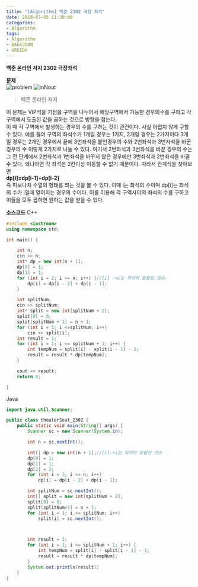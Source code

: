 ```yaml
---
title: "[Algorithm] 백준 2302 극장 좌석"
date: 2018-07-05 11:30:00
categories:
- Algorithm
tags:
- Algorithm
- BAEKJOON
- GREEDY
---
```

**백준 온라인 저지 2302 극장좌석**
<br/>

**문제**<br/>
![problem](https://user-images.githubusercontent.com/33022147/42306748-24a375f6-806b-11e8-8162-9ed1dbb37074.PNG)
![inNout](https://user-images.githubusercontent.com/33022147/42306764-363ceeb4-806b-11e8-9195-2804dfef121c.PNG)
>백준 온라인 저지

이 문제는 VIP석을 기점을 구역을 나누어서 해당구역에서 가능한 경우의수를 구하고 각 구역에서 도출된 값을 곱하는 것으로 방향을 잡는다.<br/>
이 때 각 구역에서 발생하는 경우의 수를 구하는 것이 관건이다. 사실 어렵지 않게 구할 수 있다. 예를 들어 구역의 좌석수가 1개일 경우는 1가지, 2개일 경우는 2가지이다 3개일 경우는 2개인 경우에서 끝에 3번좌석을 붙인경우의 수와 2번좌석과 3번자석을 바꾼 경우의 수 이렇게 2가지로 나눌 수 있다. 여기서 2번좌석과 3번좌석을 바꾼 경우의 수는 그 전 단계에서 2번좌석과 1번좌석을 바꾸지 않은 경우에만 3번좌석과 2번좌석을 바꿀 수 있다. 왜냐하면 각 좌석은 2칸이상 이동할 수 없기 때문이다. 따라서  관계식을 찾아보면<br/>
**dp[i]=dp[i-1]+dp[i-2]**<br/>
즉 피보나치 수열의 형태를 띄는 것을 볼 수 있다. 이때 i는 좌석의 수이며 dp[i]는 좌석의 수가 i일때 얻어지는 경우의 수이다. 이를 이용해 각 구역사이의 좌석의 수를 구하고 이들을 모두 곱하면 원하는 값을 얻을 수 있다.

**소스코드**
C++
```c++
#include <iostream>
using namespace std;

int main() {

	int n;
	cin >> n;
	int* dp = new int[n + 1];
	dp[0] = 1;
	dp[1] = 1;
	for (int i = 2; i <= n; i++) {//[i] ->i는 좌석의 분할된 갯수
		dp[i] = dp[i - 2] + dp[i - 1];
	}

	int splitNum;
	cin >> splitNum;
	int* split = new int[splitNum + 2];
	split[0] = 0;
	split[splitNum + 1] = n + 1;
	for (int i = 1; i <=splitNum; i++)
		cin >> split[i];
	int result = 1;
	for (int i = 1; i <= splitNum + 1; i++) {
		int tempNum = split[i] - split[i - 1] - 1;
		result = result * dp[tempNum];
	}

	cout << result;
	return 0;

}
```
Java
```java
import java.util.Scanner;

public class theaterSeat_2302 {
    public static void main(String[] args) {
        Scanner sc = new Scanner(System.in);

        int n = sc.nextInt();

        int[] dp = new int[n + 1];//[i]->i는 좌석의 분할된 갯수
        dp[0] = 1;
        dp[1] = 1;
        dp[2] = 2;
        for (int i = 3; i <= n; i++)
            dp[i] = dp[i - 2] + dp[i - 1];

        int splitNum = sc.nextInt();
        int[] split = new int[splitNum + 2];
        split[0] = 0;
        split[splitNum+1] = n + 1;
        for (int i = 1; i <= splitNum; i++)
            split[i] = sc.nextInt();



        int result = 1;
        for (int i = 1; i <= splitNum + 1; i++) {
            int tempNum = split[i] - split[i - 1] - 1;
            result = result * dp[tempNum];
        }
        System.out.println(result);
    }
}
```
